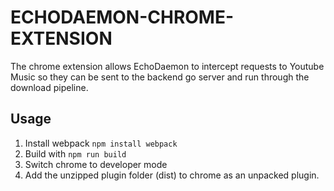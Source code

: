 # ECHODAEMON-CHROME-EXTENSION
The chrome extension allows EchoDaemon to intercept requests to Youtube Music so they can be sent to the backend go server and run through the download pipeline. 

## Usage
1. Install webpack ``` npm install webpack ```
2. Build with ``` npm run build ```
3. Switch chrome to developer mode
4. Add the unzipped plugin folder (dist) to chrome as an unpacked plugin.
